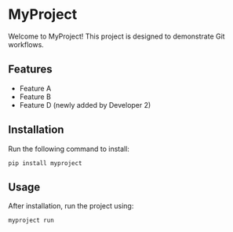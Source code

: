 # MyProject

Welcome to MyProject! This project is designed to demonstrate Git workflows.

## Features
- Feature A
- Feature B
- Feature D (newly added by Developer 2)

## Installation
Run the following command to install:
```
pip install myproject
```

## Usage
After installation, run the project using:
```
myproject run
```

